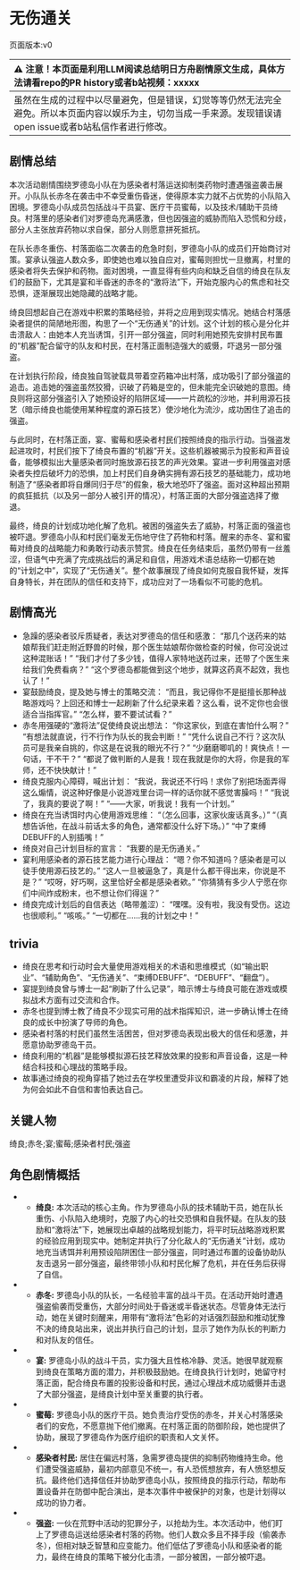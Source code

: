 # 无伤通关
页面版本:v0
 

| :warning: 注意！本页面是利用LLM阅读总结明日方舟剧情原文生成，具体方法请看repo的PR history或者b站视频：xxxxx           |
|:----------------------------|
| 虽然在生成的过程中以尽量避免，但是错误，幻觉等等仍然无法完全避免。所以本页面内容以娱乐为主，切勿当成一手来源。发现错误请open issue或者b站私信作者进行修改。|



## 剧情总结
本次活动剧情围绕罗德岛小队在为感染者村落运送抑制类药物时遭遇强盗袭击展开。小队队长赤冬在袭击中不幸受重伤昏迷，使得原本实力就不占优势的小队陷入困境。罗德岛小队成员包括战斗干员宴、医疗干员蜜莓，以及技术/辅助干员绮良。村落里的感染者们对罗德岛充满感激，但也因强盗的威胁而陷入恐慌和分歧，部分人主张放弃药物以求自保，部分人则愿意拼死抵抗。

在队长赤冬重伤、村落面临二次袭击的危急时刻，罗德岛小队的成员们开始商讨对策。宴承认强盗人数众多，即使她也难以独自应对，蜜莓则担忧一旦撤离，村里的感染者将失去保护和药物。面对困境，一直显得有些内向和缺乏自信的绮良在队友们的鼓励下，尤其是宴和半昏迷的赤冬的“激将法”下，开始克服内心的焦虑和社交恐惧，逐渐展现出她隐藏的战略才能。

绮良回想起自己在游戏中积累的策略经验，并将之应用到现实情况。她结合村落感染者提供的简陋地形图，构思了一个“无伤通关”的计划。这个计划的核心是分化并击溃敌人：由她本人充当诱饵，引开一部分强盗，同时利用她预先安排村民布置的“机器”配合留守的队友和村民，在村落正面制造强大的威慑，吓退另一部分强盗。

在计划执行阶段，绮良独自驾驶载具带着空药箱冲出村落，成功吸引了部分强盗的追击。追击她的强盗虽然狡猾，识破了药箱是空的，但未能完全识破她的意图。绮良则将这部分强盗引入了她预设好的陷阱区域——一片疏松的沙地，并利用源石技艺（暗示绮良也能使用某种程度的源石技艺）使沙地化为流沙，成功困住了追击的强盗。

与此同时，在村落正面，宴、蜜莓和感染者村民们按照绮良的指示行动。当强盗发起进攻时，村民们按下了绮良布置的“机器”开关。这些机器被揭示为投影和声音设备，能够模拟出大量感染者同时施放源石技艺的声光效果。宴进一步利用强盗对感染者失控后破坏力的恐惧，加上村民们自身确实拥有源石技艺的基础能力，成功地制造了“感染者即将自爆同归于尽”的假象，极大地恐吓了强盗。面对这种超出预期的疯狂抵抗（以及另一部分人被引开的情况），村落正面的大部分强盗选择了撤退。

最终，绮良的计划成功地化解了危机。被困的强盗失去了威胁，村落正面的强盗也被吓退。罗德岛小队和村民们毫发无伤地守住了药物和村落。醒来的赤冬、宴和蜜莓对绮良的战略能力和勇敢行动表示赞赏。绮良在任务结束后，虽然仍带有一丝羞涩，但语气中充满了完成挑战后的满足和自信，用游戏术语总结称一切都在她的“计划之中”，实现了“无伤通关”。整个故事展现了绮良如何克服自我怀疑，发挥自身特长，并在团队的信任和支持下，成功应对了一场看似不可能的危机。
## 剧情高光
- 急躁的感染者驳斥质疑者，表达对罗德岛的信任和感激：
    “那几个送药来的姑娘帮我们赶走附近野兽的时候，那个医生姑娘帮你做检查的时候，你可没说过这种混账话！”
    “我们才付了多少钱，值得人家特地送药过来，还带了个医生来给我们免费看病？”
    “这个罗德岛都能做到这个地步，就算这药真不起效，我也认了！”
- 宴鼓励绮良，提及她与博士的策略交流：
    “而且，我记得你不是挺擅长那种战略游戏吗？上回还和博士一起刷新了什么纪录来着？这么看，说不定你也会很适合当指挥官。”
    “怎么样，要不要试试看？”
- 赤冬用强硬的“激将法”促使绮良说出想法：
    “你这家伙，到底在害怕什么啊？”
    “有想法就直说，行不行作为队长的我会判断！”
    “凭什么说自己不行？这次队员可是我亲自挑的，你这是在说我的眼光不行？”
    “少磨磨唧叽的！爽快点！一句话，干不干？”
    “都说了做判断的人是我！现在我就是你的大将，你是我的军师，还不快快献计！”
- 绮良克服内心障碍，喊出计划：
    “我说，我说还不行吗！求你了别把场面弄得这么煽情，说这种好像是小说游戏里台词一样的话你就不感觉害臊吗！”
    “我说了，我真的要说了啊！”
    “——大家，听我说！我有一个计划。”
- 绮良在充当诱饵时内心使用游戏思维：
    “（怎么回事，这家伙废话真多。）”
    “（真想告诉他，在战斗前话太多的角色，通常都没什么好下场。）”
    “中了束缚DEBUFF的人别插嘴！”
- 绮良对自己计划目标的宣言：
    “我要的是无伤通关。”
- 宴利用感染者的源石技艺能力进行心理战：
    “嗯？你不知道吗？感染者是可以徒手使用源石技艺的。”
    “这人一旦被逼急了，真是什么都干得出来，你说是不是？”
    “哎呀，好巧啊，这里恰好全都是感染者欸。”
    “你猜猜有多少人宁愿在你们中间炸成粉末，也不想让你们得逞？”
- 绮良完成计划后的自信表达（略带羞涩）：
    “嘿嘿。没有啦，我没有受伤。这边也很顺利。”
    “咳咳。”
    “一切都在......我的计划之中！”
## trivia
- 绮良在思考和行动时会大量使用游戏相关的术语和思维模式（如“输出职业”、“辅助角色”、“无伤通关”、“束缚DEBUFF”、“DEBUFF”、“翻盘”）。
- 宴提到绮良曾与博士一起“刷新了什么记录”，暗示博士与绮良可能在游戏或模拟战术方面有过交流和合作。
- 赤冬也提到博士教了绮良不少现实可用的战术指挥知识，进一步确认博士在绮良的成长中扮演了导师的角色。
- 感染者村落的村民们虽然生活困苦，但对罗德岛表现出极大的信任和感激，并愿意协助罗德岛干员。
- 绮良利用的“机器”是能够模拟源石技艺释放效果的投影和声音设备，这是一种结合科技和心理战的策略手段。
- 故事通过绮良的视角穿插了她过去在学校里遭受非议和霸凌的片段，解释了她为何会如此不自信和害怕表达自己。
## 关键人物
绮良;赤冬;宴;蜜莓;感染者村民;强盗
## 角色剧情概括
-   - **绮良:** 本次活动的核心主角。作为罗德岛小队的技术辅助干员，她在队长重伤、小队陷入绝境时，克服了内心的社交恐惧和自我怀疑。在队友的鼓励和“激将法”下，她展现出卓越的战略规划能力，将平时玩战略游戏积累的经验应用到现实中。她制定并执行了分化敌人的“无伤通关”计划，成功地充当诱饵并利用预设陷阱困住一部分强盗，同时通过布置的设备协助队友击退另一部分强盗，最终带领小队和村民化解了危机，并在任务后获得了自信。
-   - **赤冬:** 罗德岛小队的队长，一名经验丰富的战斗干员。在活动开始时遭遇强盗偷袭而受重伤，大部分时间处于昏迷或半昏迷状态。尽管身体无法行动，她在关键时刻醒来，用带有“激将法”色彩的对话强烈鼓励和推动犹豫不决的绮良站出来，说出并执行自己的计划，显示了她作为队长的判断力和对队友的信任。
-   - **宴:** 罗德岛小队的战斗干员，实力强大且性格冷静、灵活。她很早就观察到绮良在策略方面的潜力，并积极鼓励她。在绮良执行计划时，她留守村落正面，配合绮良布置的投影设备和村民，通过心理战术成功威慑并击退了大部分强盗，是绮良计划中至关重要的执行者。
-   - **蜜莓:** 罗德岛小队的医疗干员。她负责治疗受伤的赤冬，并关心村落感染者们的安危，不愿意抛下他们撤离。在村落正面的防御阶段，她也提供了协助，展现了罗德岛作为医疗组织的职责和人文关怀。
-   - **感染者村民:** 居住在偏远村落，急需罗德岛提供的抑制药物维持生命。他们遭受强盗威胁，最初内部意见不统一，有人恐慌想放弃，有人愤怒想反抗。最终他们选择信任并协助罗德岛小队，按照绮良的指示行动，帮助布置设备并在防御中配合演出，是本次事件中被保护的对象，也是计划得以成功的协力者。
-   - **强盗:** 一伙在荒野中活动的犯罪分子，以抢劫为生。本次活动中，他们盯上了罗德岛运送给感染者村落的药物。他们人数众多且不择手段（偷袭赤冬），但相对缺乏智慧和应变能力。他们低估了罗德岛小队和感染者的能力，最终在绮良的策略下被分化击溃，一部分被困，一部分被吓退。